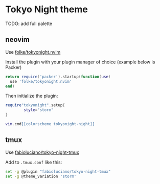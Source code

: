 # Tokyo Night theme

TODO: add full palette 


## neovim 

Use [folke/tokyonight.nvim](https://github.com/folke/tokyonight.nvim)

Install the plugin with your plugin manager of choice (example below is Packer)

```lua 
return require('packer').startup(function(use)
  use 'folke/tokyonight.nvim'
end)
```

Then initialize the plugin:

```lua
require"tokyonight".setup{
        style="storm"
}

vim.cmd[[colorscheme tokyonight-night]]
```


## tmux

Use [fabioluciano/tokyo-night-tmux](https://github.com/fabioluciano/tmux-tokyo-night)


Add to `.tmux.conf` like this: 

```bash
set -g @plugin "fabioluciano/tokyo-night-tmux"
set -g @theme_variation 'storm'
```
